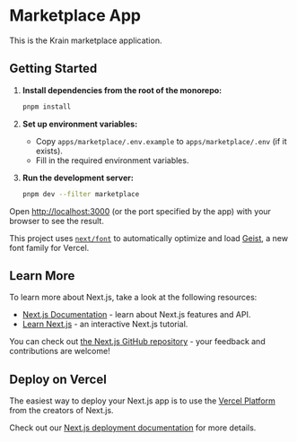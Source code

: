 # Marketplace App

This is the Krain marketplace application.

## Getting Started

1. **Install dependencies from the root of the monorepo:**
   ```bash
   pnpm install
   ```

2. **Set up environment variables:**
   - Copy `apps/marketplace/.env.example` to `apps/marketplace/.env` (if it exists).
   - Fill in the required environment variables.

3. **Run the development server:**
   ```bash
   pnpm dev --filter marketplace
   ```

Open [http://localhost:3000](http://localhost:3000) (or the port specified by the app) with your browser to see the result.

This project uses [`next/font`](https://nextjs.org/docs/app/building-your-application/optimizing/fonts) to automatically optimize and load [Geist](https://vercel.com/font), a new font family for Vercel.

## Learn More

To learn more about Next.js, take a look at the following resources:

- [Next.js Documentation](https://nextjs.org/docs) - learn about Next.js features and API.
- [Learn Next.js](https://nextjs.org/learn) - an interactive Next.js tutorial.

You can check out [the Next.js GitHub repository](https://github.com/vercel/next.js) - your feedback and contributions are welcome!

## Deploy on Vercel

The easiest way to deploy your Next.js app is to use the [Vercel Platform](https://vercel.com/new?utm_medium=default-template&filter=next.js&utm_source=create-next-app&utm_campaign=create-next-app-readme) from the creators of Next.js.

Check out our [Next.js deployment documentation](https://nextjs.org/docs/app/building-your-application/deploying) for more details.
